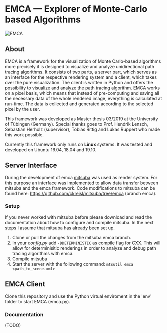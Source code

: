 # EMCA — Explorer of Monte-Carlo based Algorithms
![EMCA](https://github.com/ckreisl/emca/blob/readme/images/emca.jpg)
## About
EMCA is a framework for the visualization of Monte Carlo-based algorithms more precisely it is designed to visualize and analyze unidirectional path tracing algorithms. It consists of two parts, a server part, which serves as an interface for the respective rendering system and a client, which takes over the pure visualization. The client is written in Python and offers the possibility to visualize and analyze the path tracing algorithm. EMCA works on a pixel basis, which means that instead of pre-computing and saving all the necessary data of the whole rendered image, everything is calculated at run-time. The data is collected and generated according to the selected pixel by the user.

This framework was developed as Master thesis 03/2019 at the University of Tübingen (Germany). Special thanks goes to Prof. Hendrik Lensch, Sebastian Herholz (supervisor), Tobias Rittig and Lukas Ruppert who made this work possible.

Currently this framework only runs on **Linux** systems. It was tested and developed on Ubuntu 16.04, 18.04 and 19.10.

## Server Interface
During the development of emca [mitsuba](https://github.com/mitsuba-renderer/mitsuba) was used as render system. For this purpose an interface was implemented to allow data transfer between mitsuba and the emca framework. Code modifications to mitsuba can be found here: https://github.com/ckreisl/mitsuba/tree/emca (branch emca).

### Setup
If you never worked with mitsuba before please download and read the documentation about how to configure and compile mitsuba. In the next steps I assume that mitsuba has already been set up.

1. Clone or pull the changes from the mitsuba emca branch.
1. In your *config.py* add `-DDETERMINISTIC` as compile flag for CXX. This will allow for determinisitic renderings in order to analyze and debug path tracing algorithms with emca.
1. Compile mitsuba
1. Start the server with the following command: `mtsutil emca <path_to_scene.xml>`

## EMCA Client
Clone this repository and use the Python virtual enviroment in the 'env' folder to start EMCA (emca.py).

### Documentation
(TODO)
